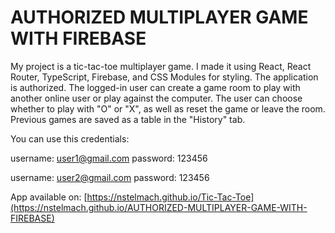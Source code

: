# AUTHORIZED MULTIPLAYER GAME WITH FIREBASE

My project is a tic-tac-toe multiplayer game. I made it using React, React Router, TypeScript, Firebase, and CSS Modules for styling. The application is authorized. The logged-in user can create a game room to play with another online user or play against the computer. The user can choose whether to play with "O" or "X", as well as reset the game or leave the room. Previous games are saved as a table in the "History" tab.

You can use this credentials:

username: user1@gmail.com
password: 123456

username: user2@gmail.com
password: 123456

App available on: [https://nstelmach.github.io/Tic-Tac-Toe](https://nstelmach.github.io/AUTHORIZED-MULTIPLAYER-GAME-WITH-FIREBASE)
